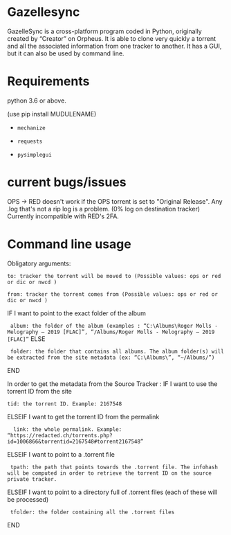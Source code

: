 # Gazellesync
GazelleSync is a cross-platform program coded in Python, originally created by “Creator” on Orpheus.
It is able to clone very quickly a torrent and all the associated information from one tracker to another.
It has a GUI, but it can also be used by command line.

# Requirements

python 3.6 or above.

 (use pip install MUDULENAME)
- `mechanize`
 
- `requests`
 
- `pysimplegui`

# current bugs/issues

OPS -> RED doesn't work if the OPS torrent is set to "Original Release".
Any .log that's not a rip log is a problem. (0% log on destination tracker)
Currently incompatible with RED's 2FA.

# Command line usage

Obligatory arguments:

`to: tracker the torrent will be moved to (Possible values: ops or red or dic or nwcd )`

`from: tracker the torrent comes from (Possible values: ops or red or dic or nwcd )`

IF I want to point to the exact folder of the album

 ` album: the folder of the album (examples : “C:\Albums\Roger Molls - Melography – 2019 [FLAC]”, “/Albums/Roger Molls - Melography – 2019 [FLAC]”`
ELSE

 ` folder: the folder that contains all albums. The album folder(s) will be extracted from the site metadata (ex: “C:\Albums\”, “~/Albums/”)`
 
 END


In order to get the metadata from the Source Tracker :
IF I want to use the torrent ID from the site

  `tid: the torrent ID. Example: 2167548`
  
ELSEIF I want to get the torrent ID from the permalink

`  link: the whole permalink. Example: “https://redacted.ch/torrents.php?id=1006866&torrentid=2167548#torrent2167548”`

ELSEIF I want to point to a .torrent file

 ` tpath: the path that points towards the .torrent file. The infohash will be computed in order to retrieve the torrent ID on the source private tracker.`
 
ELSEIF I want to point to a directory full of .torrent files (each of these will be processed)

 ` tfolder: the folder containing all the .torrent files`
 
END
